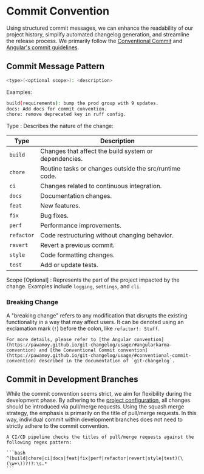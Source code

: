 # Commit Convention

Using structured commit messages, we can enhance the readability of our project history, simplify automated changelog generation, and streamline the release process. We primarily follow the [Conventional Commit](https://www.conventionalcommits.org/) and [Angular's commit guidelines](https://github.com/angular/angular.js/blob/master/DEVELOPERS.md#commits).

## Commit Message Pattern

```bash
<type>(<optional scope>): <description>
```

Examples:

```bash
build(requirements): bump the prod group with 9 updates.
docs: Add docs for commit convention.
chore: remove deprecated key in ruff config.
```

Type
: Describes the nature of the change:

| Type      | Description                                            |
|-----------|--------------------------------------------------------|
| `build`   | Changes that affect the build system or dependencies.  |
| `chore`   | Routine tasks or changes outside the src/runtime code. |
| `ci`      | Changes related to continuous integration.             |
| `docs`    | Documentation changes.                                 |
| `feat`    | New features.                                          |
| `fix`     | Bug fixes.                                             |
| `perf`    | Performance improvements.                              |
| `refactor`| Code restructuring without changing behavior.          |
| `revert`  | Revert a previous commit.                              |
| `style`   | Code formatting changes.                               |
| `test`    | Add or update tests.                                   |

Scope [Optional]
: Represents the part of the project impacted by the change. Examples include `logging`, `settings`, and `cli`.

### Breaking Change

A "breaking change" refers to any modification that disrupts the existing functionality in a way that may affect users. It can be denoted using an exclamation mark (`!`) before the colon, like `refactor!: Stuff`.

```{note}
For more details, please refer to [the Angular convention](https://pawamoy.github.io/git-changelog/usage/#angularkarma-convention) and [the Conventional Commit convention](https://pawamoy.github.io/git-changelog/usage/#conventional-commit-convention) described in the documentation of `git-changelog`.
```

## Commit in Development Branches

While the commit convention seems strict, we aim for flexibility during the development phase.
By adhering to the [project configuration](proj.md#project-configuration), all changes should be introduced via pull/merge requests.
Using the squash merge strategy, the emphasis is primarily on the title of pull/merge requests.
In this way, individual commit within development branches does not need to strictly adhere to the commit convention.

````{note}
A CI/CD pipeline checks the titles of pull/merge requests against the following regex pattern:

```bash
^(build|chore|ci|docs|feat|fix|perf|refactor|revert|style|test)(\(\w+\))?!?:\s.*
```
````
